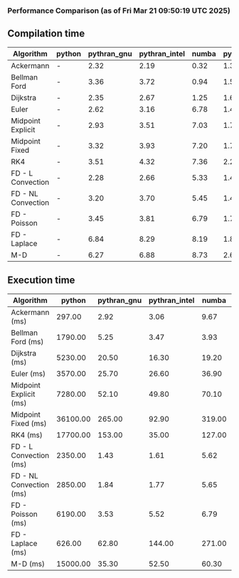 ### Performance Comparison (as of Fri Mar 21 09:50:19 UTC 2025)
## Compilation time
Algorithm                 | python                    | pythran_gnu               | pythran_intel             | numba                     | pyccel_fortran_gnu        | pyccel_c_gnu              | pyccel_fortran_intel      | pyccel_c_intel           
------------------------- | ------------------------- | ------------------------- | ------------------------- | ------------------------- | ------------------------- | ------------------------- | ------------------------- | -------------------------
Ackermann                 | -                         | 2.32                      | 2.19                      | 0.32                      | 1.36                      | 1.34                      | 1.44                      | 1.43                     
Bellman Ford              | -                         | 3.36                      | 3.72                      | 0.94                      | 1.52                      | 1.64                      | 1.65                      | 1.69                     
Dijkstra                  | -                         | 2.35                      | 2.67                      | 1.25                      | 1.60                      | 1.72                      | 1.75                      | 1.92                     
Euler                     | -                         | 2.62                      | 3.16                      | 6.78                      | 1.48                      | 1.57                      | 1.61                      | 1.69                     
Midpoint Explicit         | -                         | 2.93                      | 3.51                      | 7.03                      | 1.72                      | 1.83                      | 1.85                      | 1.94                     
Midpoint Fixed            | -                         | 3.32                      | 3.93                      | 7.20                      | 1.77                      | 1.91                      | 1.91                      | 1.99                     
RK4                       | -                         | 3.51                      | 4.32                      | 7.36                      | 2.24                      | 2.37                      | 2.36                      | 2.37                     
FD - L Convection         | -                         | 2.28                      | 2.66                      | 5.33                      | 1.46                      | 1.56                      | 1.60                      | 1.65                     
FD - NL Convection        | -                         | 3.20                      | 3.70                      | 5.45                      | 1.48                      | 1.56                      | 1.62                      | 1.68                     
FD - Poisson              | -                         | 3.45                      | 3.81                      | 6.79                      | 1.75                      | 1.70                      | 2.99                      | 1.81                     
FD - Laplace              | -                         | 6.84                      | 8.29                      | 8.19                      | 1.89                      | 1.97                      | 2.11                      | 1.98                     
M-D                       | -                         | 6.27                      | 6.88                      | 8.73                      | 2.62                      | 2.41                      | 2.80                      | 2.76                     

## Execution time
Algorithm                 | python                    | pythran_gnu               | pythran_intel             | numba                     | pyccel_fortran_gnu        | pyccel_c_gnu              | pyccel_fortran_intel      | pyccel_c_intel           
------------------------- | ------------------------- | ------------------------- | ------------------------- | ------------------------- | ------------------------- | ------------------------- | ------------------------- | -------------------------
Ackermann (ms)            | 297.00                    | 2.92                      | 3.06                      | 9.67                      | 1.32                      | 1.23                      | 8.29                      | 4.79                     
Bellman Ford (ms)         | 1790.00                   | 5.25                      | 3.47                      | 3.93                      | 3.25                      | 3.89                      | 4.41                      | 6.59                     
Dijkstra (ms)             | 5230.00                   | 20.50                     | 16.30                     | 19.20                     | 18.50                     | 66.30                     | 22.70                     | 54.30                    
Euler (ms)                | 3570.00                   | 25.70                     | 26.60                     | 36.90                     | 11.30                     | 26.40                     | 14.30                     | 23.20                    
Midpoint Explicit (ms)    | 7280.00                   | 52.10                     | 49.80                     | 70.10                     | 19.50                     | 44.20                     | 16.40                     | 40.90                    
Midpoint Fixed (ms)       | 36100.00                  | 265.00                    | 92.90                     | 319.00                    | 72.80                     | 189.00                    | 59.60                     | 174.00                   
RK4 (ms)                  | 17700.00                  | 153.00                    | 35.00                     | 127.00                    | 31.90                     | 94.60                     | 27.80                     | 79.60                    
FD - L Convection (ms)    | 2350.00                   | 1.43                      | 1.61                      | 5.62                      | 1.51                      | 7.51                      | 1.34                      | 3.57                     
FD - NL Convection (ms)   | 2850.00                   | 1.84                      | 1.77                      | 5.65                      | 1.50                      | 6.69                      | 1.48                      | 3.03                     
FD - Poisson (ms)         | 6190.00                   | 3.53                      | 5.52                      | 6.79                      | 2.61                      | 14.60                     | 2.57                      | 12.40                    
FD - Laplace (ms)         | 626.00                    | 62.80                     | 144.00                    | 271.00                    | 56.90                     | 506.00                    | 63.40                     | 289.00                   
M-D (ms)                  | 15000.00                  | 35.30                     | 52.50                     | 60.30                     | 62.30                     | 114.00                    | 90.20                     | 69.30                    
